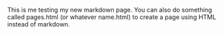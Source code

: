 This is me testing my new markdown page. You can also do something called pages.html (or whatever name.html) to create a page using HTML instead of markdown.
